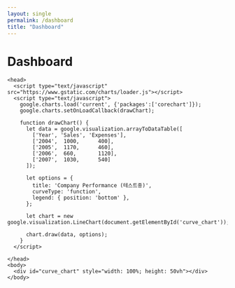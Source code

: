 ```yaml
---
layout: single
permalink: /dashboard
title: "Dashboard"
---
```


# Dashboard

<!-- google -->
  <html>

    <head>
      <script type="text/javascript" src="https://www.gstatic.com/charts/loader.js"></script>
      <script type="text/javascript">
        google.charts.load('current', {'packages':['corechart']});
        google.charts.setOnLoadCallback(drawChart);

        function drawChart() {
          let data = google.visualization.arrayToDataTable([
            ['Year', 'Sales', 'Expenses'],
            ['2004',  1000,      400],
            ['2005',  1170,      460],
            ['2006',  660,       1120],
            ['2007',  1030,      540]
          ]);

          let options = {
            title: 'Company Performance (테스트중)',
            curveType: 'function',
            legend: { position: 'bottom' },
          };

          let chart = new google.visualization.LineChart(document.getElementById('curve_chart'));

          chart.draw(data, options);
        }
      </script>

    </head>
    <body>
      <div id="curve_chart" style="width: 100%; height: 50vh"></div>
    </body>

  </html>

<!-- tab -->
<!-- <html>
  <div class='tableauPlaceholder' id='viz1704956294804' style='position: relative'><noscript><a href='#'><img alt='Dashboard 1 ' src='https:&#47;&#47;public.tableau.com&#47;static&#47;images&#47;co&#47;covid19_sample_17049496659560&#47;Dashboard1&#47;1_rss.png' style='border: none' /></a></noscript><object class='tableauViz'  style='display:none;'><param name='host_url' value='https%3A%2F%2Fpublic.tableau.com%2F' /> <param name='embed_code_version' value='3' /> <param name='site_root' value='' /><param name='name' value='covid19_sample_17049496659560&#47;Dashboard1' /><param name='tabs' value='no' /><param name='toolbar' value='yes' /><param name='static_image' value='https:&#47;&#47;public.tableau.com&#47;static&#47;images&#47;co&#47;covid19_sample_17049496659560&#47;Dashboard1&#47;1.png' /> <param name='animate_transition' value='yes' /><param name='display_static_image' value='yes' /><param name='display_spinner' value='yes' /><param name='display_overlay' value='yes' /><param name='display_count' value='yes' /><param name='language' value='en-US' /><param name='filter' value='publish=yes' /></object></div>                <script type='text/javascript'>                    var divElement = document.getElementById('viz1704956294804');                    var vizElement = divElement.getElementsByTagName('object')[0];                    if ( divElement.offsetWidth > 800 ) { vizElement.style.width='1000px';vizElement.style.height='827px';} else if ( divElement.offsetWidth > 500 ) { vizElement.style.width='1000px';vizElement.style.height='827px';} else { vizElement.style.width='100%';vizElement.style.height='777px';}                     var scriptElement = document.createElement('script');                    scriptElement.src = 'https://public.tableau.com/javascripts/api/viz_v1.js';                    vizElement.parentNode.insertBefore(scriptElement, vizElement);                </script>
 </html> -->
